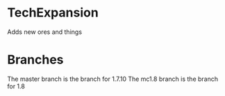# TechExpansion
Adds new ores and things
# Branches
The master branch is the branch for 1.7.10
The mc1.8 branch is the branch for 1.8
